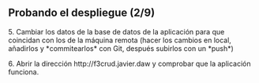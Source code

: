 ## Probando el despliegue (2/9) ##

<p style="text-align:left">5. Cambiar los datos de la base de datos de la aplicación para que coincidan con los de la máquina remota (hacer los cambios en local, añadirlos y *commitearlos* con Git, después subirlos con un *push*)</p>
<p style="text-align:left">6. Abrir la dirección http://f3crud.javier.daw y comprobar que la aplicación funciona.</p>
